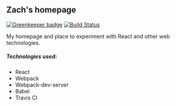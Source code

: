 ## Zach's homepage

[![Greenkeeper badge](https://badges.greenkeeper.io/ztoben/react-homepage.svg)](https://greenkeeper.io/)
[![Build Status](https://travis-ci.org/ztoben/react-homepage.svg?branch=master)](https://travis-ci.org/ztoben/react-homepage)

My homepage and place to experiment with React and other web technologies.

##### Technologies used:
* React
* Webpack
* Webpack-dev-server
* Babel
* Travis CI
